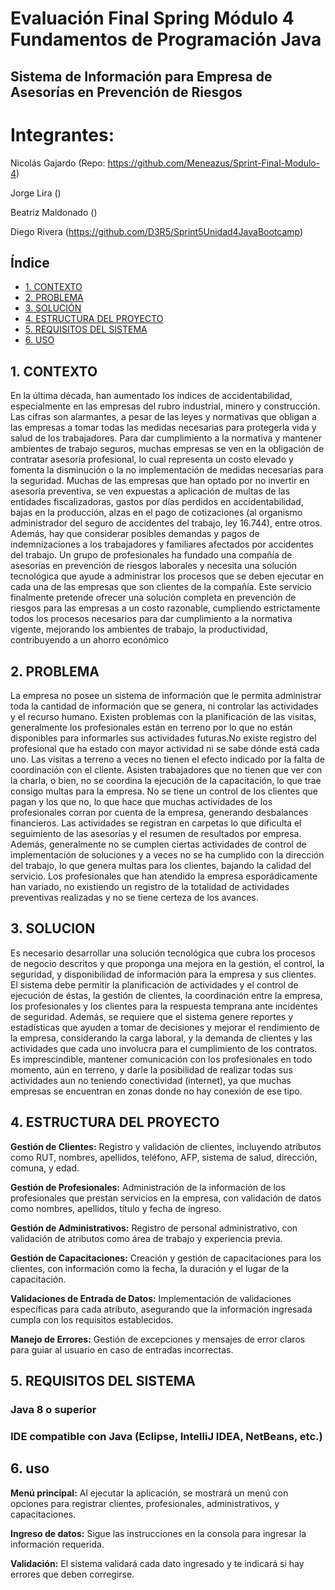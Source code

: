 # Evaluación Final Spring Módulo 4 Fundamentos de Programación Java
## Sistema de Información para Empresa de Asesorías en Prevención de Riesgos
# Integrantes:
Nicolás Gajardo (Repo: https://github.com/Meneazus/Sprint-Final-Modulo-4)

Jorge Lira ()

Beatriz Maldonado ()

Diego Rivera (https://github.com/D3R5/Sprint5Unidad4JavaBootcamp)


## Índice

- [1. CONTEXTO](#1-CONTEXTO)
- [2. PROBLEMA](#2-PROBLEMA)
- [3. SOLUCIÓN](#3-SOLUCIÓN)
- [4. ESTRUCTURA DEL PROYECTO](#4-ESTRUCTURA_DEL_PROYECTO)
- [5. REQUISITOS DEL SISTEMA](#5-REQUISITOS_DEL_SISTEMA)
- [6. USO](#6-USO)

## 1. CONTEXTO

En la última década, han aumentado los índices de accidentabilidad, especialmente en las
empresas del rubro industrial, minero y construcción. Las cifras son alarmantes, a pesar de las
leyes y normativas que obligan a las empresas a tomar todas las medidas necesarias para
protegerla vida y salud de los trabajadores. Para dar cumplimiento a la normativa y mantener
ambientes de trabajo seguros, muchas empresas se ven en la obligación de contratar asesoría
profesional, lo cual representa un costo elevado y fomenta la disminución o la no
implementación de medidas necesarias para la seguridad. Muchas de las empresas que han
optado por no invertir en asesoría preventiva, se ven expuestas a aplicación de multas de las
entidades fiscalizadoras, gastos por días perdidos en accidentabilidad, bajas en la producción,
alzas en el pago de cotizaciones (al organismo administrador del seguro de accidentes del
trabajo, ley 16.744), entre otros. Además, hay que considerar posibles demandas y pagos de
indemnizaciones a los trabajadores y familiares afectados por accidentes del trabajo.
Un grupo de profesionales ha fundado una compañía de asesorías en prevención de riesgos
laborales y necesita una solución tecnológica que ayude a administrar los procesos que se
deben ejecutar en cada una de las empresas que son clientes de la compañía. Este servicio
finalmente pretende ofrecer una solución completa en prevención de riesgos para las
empresas a un costo razonable, cumpliendo estrictamente todos los procesos necesarios para
dar cumplimiento a la normativa vigente, mejorando los ambientes de trabajo, la
productividad, contribuyendo a un ahorro económico

## 2. PROBLEMA

La empresa no posee un sistema de información que le permita administrar toda la cantidad de
información que se genera, ni controlar las actividades y el recurso humano.
Existen problemas con la planificación de las visitas, generalmente los profesionales están en
terreno por lo que no están disponibles para informarles sus actividades futuras.No existe registro 
del profesional que ha estado con mayor actividad ni se sabe dónde está cada uno.
Las visitas a terreno a veces no tienen el efecto indicado por la falta de coordinación con el
cliente. Asisten trabajadores que no tienen que ver con la charla, o bien, no se coordina la
ejecución de la capacitación, lo que trae consigo multas para la empresa. No se tiene un control
de los clientes que pagan y los que no, lo que hace que muchas actividades de los
profesionales corran por cuenta de la empresa, generando desbalances financieros. Las
actividades se registran en carpetas lo que dificulta el seguimiento de las asesorías y el resumen
de resultados por empresa. Además, generalmente no se cumplen ciertas actividades de
control de implementación de soluciones y a veces no se ha cumplido con la dirección del
trabajo, lo que genera multas para los clientes, bajando la calidad del servicio. Los
profesionales que han atendido la empresa esporádicamente han variado, no existiendo un
registro de la totalidad de actividades preventivas realizadas y no se tiene certeza de los
avances.

## 3. SOLUCION

Es necesario desarrollar una solución tecnológica que cubra los procesos de negocio descritos y
que proponga una mejora en la gestión, el control, la seguridad, y disponibilidad de información
para la empresa y sus clientes. El sistema debe permitir la planificación de actividades y el control
de ejecución de éstas, la gestión de clientes, la coordinación entre la empresa, los profesionales
y los clientes para la respuesta temprana ante incidentes de seguridad. Además, se requiere que
el sistema genere reportes y estadísticas que ayuden a tomar de decisiones y mejorar el
rendimiento de la empresa, considerando la carga laboral, y la demanda de clientes y las
actividades que cada uno involucra para el cumplimiento de los contratos. Es imprescindible,
mantener comunicación con los profesionales en todo momento, aún en terreno, y darle la
posibilidad de realizar todas sus actividades aun no teniendo conectividad (internet), ya que
muchas empresas se encuentran en zonas donde no hay conexión de ese tipo.

## 4. ESTRUCTURA DEL PROYECTO

**Gestión de Clientes:** Registro y validación de clientes, incluyendo atributos como RUT, nombres, apellidos, teléfono, AFP, sistema de salud, dirección, comuna, y edad.


**Gestión de Profesionales:** Administración de la información de los profesionales que prestan servicios en la empresa, con validación de datos como nombres, apellidos, título y fecha de ingreso.


**Gestión de Administrativos:** Registro de personal administrativo, con validación de atributos como área de trabajo y experiencia previa.


**Gestión de Capacitaciones:** Creación y gestión de capacitaciones para los clientes, con información como la fecha, la duración y el lugar de la capacitación.


**Validaciones de Entrada de Datos:** Implementación de validaciones específicas para cada atributo, asegurando que la información ingresada cumpla con los requisitos establecidos.


**Manejo de Errores:** Gestión de excepciones y mensajes de error claros para guiar al usuario en caso de entradas incorrectas. 






## 5. REQUISITOS DEL SISTEMA
### Java 8 o superior
### IDE compatible con Java (Eclipse, IntelliJ IDEA, NetBeans, etc.)

## 6. uso
**Menú principal:** Al ejecutar la aplicación, se mostrará un menú con opciones para registrar clientes, profesionales, administrativos, y capacitaciones.


**Ingreso de datos:** Sigue las instrucciones en la consola para ingresar la información requerida.


**Validación:** El sistema validará cada dato ingresado y te indicará si hay errores que deben corregirse.

